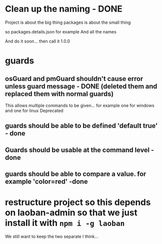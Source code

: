 # Clean up the naming - DONE

Project is about the big thing
packages is about the small thing

so packages.details.json for example
And all the names

And do it soon... then call it 1.0.0

# guards 

## osGuard and pmGuard shouldn't cause error unless guard message - DONE (deleted them and replaced them with normal guards)
This allows multiple  commands to be given... for example one for windows and one for linux
Deprecated

## guards should be able to be defined 'default true' - done

## Guards should be usable at the command level - done

## guards should be able to compare a value. for example 'color=red' -done

# restructure project so this depends on laoban-admin so that we just install it with `npm i -g laoban`

We still want to keep the two separate I think... 
